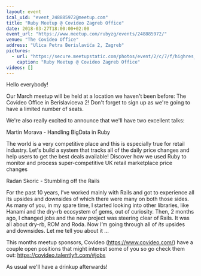 ```yaml
---
layout: event
ical_uid: "event_248885972@meetup.com"
title: "Ruby Meetup @ Covideo Zagreb Office"
date: 2018-03-27T18:00:00+02:00
event_url: "https://www.meetup.com/rubyzg/events/248885972/"
venue: "The Covideo Office"
address: "Ulica Petra Berislavića 2, Zagreb"
pictures:
  - url: "https://secure.meetupstatic.com/photos/event/2/c/7/f/highres_469391391.jpeg"
    caption: "Ruby Meetup @ Covideo Zagreb Office"
videos: []
---
```


Hello everybody!
  
Our March meetup will be held at a location we haven't been before: The Covideo Office in Berislaviceva 2! Don't forget to sign up as we're going to have a limited number of seats.
  
We're also really excited to announce that we'll have two excellent talks:
  
Martin Morava - Handling BigData in Ruby
  
The world is a very competitive place and this is especially true for retail industry. Let's build a system that tracks all of the daily price changes and help users to get the best deals available! Discover how we used Ruby to monitor and process super-competitive UK retail marketplace price changes
  
Radan Skoric - Stumbling off the Rails
  
For the past 10 years, I’ve worked mainly with Rails and got to experience all its upsides and downsides of which there were many on both those sides. As many of you, in my spare time, I started looking into other libraries, like Hanami and the dry-rb ecosystem of gems, out of curiosity. Then, 2 months ago, I changed jobs and the new project was steering clear of Rails. It was all about dry-rb, ROM and Roda. Now I’m going through all of *its* upsides and downsides. Let me tell you about it …
  
This months meetup sponsors, Covideo (https://www.covideo.com/) have a couple open positions that might interest some of you so go check them out: https://covideo.talentlyft.com/#jobs
  
As usual we'll have a drinkup afterwards!